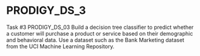 # PRODIGY_DS_3
Task #3 PRODIGY_DS_03
Build a decision tree classifier to predict whether a
customer will purchase a product or service based on their
demographic and behavioral data. Use a dataset such as
the Bank Marketing dataset from the UCI Machine Learning
Repository.
